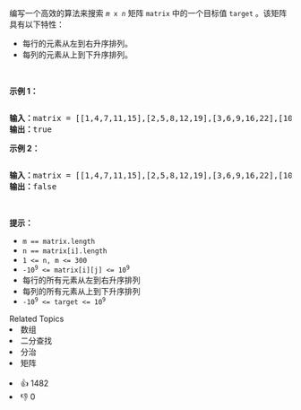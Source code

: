 <p>编写一个高效的算法来搜索&nbsp;<code><em>m</em>&nbsp;x&nbsp;<em>n</em></code>&nbsp;矩阵 <code>matrix</code> 中的一个目标值 <code>target</code> 。该矩阵具有以下特性：</p>

<ul> 
 <li>每行的元素从左到右升序排列。</li> 
 <li>每列的元素从上到下升序排列。</li> 
</ul>

<p>&nbsp;</p>

<p><b>示例 1：</b></p> 
<img alt="" src="https://assets.leetcode-cn.com/aliyun-lc-upload/uploads/2020/11/25/searchgrid2.jpg" /> 
<pre>
<b>输入：</b>matrix = [[1,4,7,11,15],[2,5,8,12,19],[3,6,9,16,22],[10,13,14,17,24],[18,21,23,26,30]], target = 5
<b>输出：</b>true
</pre>

<p><b>示例 2：</b></p> 
<img alt="" src="https://assets.leetcode-cn.com/aliyun-lc-upload/uploads/2020/11/25/searchgrid.jpg" /> 
<pre>
<b>输入：</b>matrix = [[1,4,7,11,15],[2,5,8,12,19],[3,6,9,16,22],[10,13,14,17,24],[18,21,23,26,30]], target = 20
<b>输出：</b>false
</pre>

<p>&nbsp;</p>

<p><strong>提示：</strong></p>

<ul> 
 <li><code>m == matrix.length</code></li> 
 <li><code>n == matrix[i].length</code></li> 
 <li><code>1 &lt;= n, m &lt;= 300</code></li> 
 <li><code>-10<sup>9</sup>&nbsp;&lt;= matrix[i][j] &lt;= 10<sup>9</sup></code></li> 
 <li>每行的所有元素从左到右升序排列</li> 
 <li>每列的所有元素从上到下升序排列</li> 
 <li><code>-10<sup>9</sup>&nbsp;&lt;= target &lt;= 10<sup>9</sup></code></li> 
</ul>

<div><div>Related Topics</div><div><li>数组</li><li>二分查找</li><li>分治</li><li>矩阵</li></div></div><br><div><li>👍 1482</li><li>👎 0</li></div>